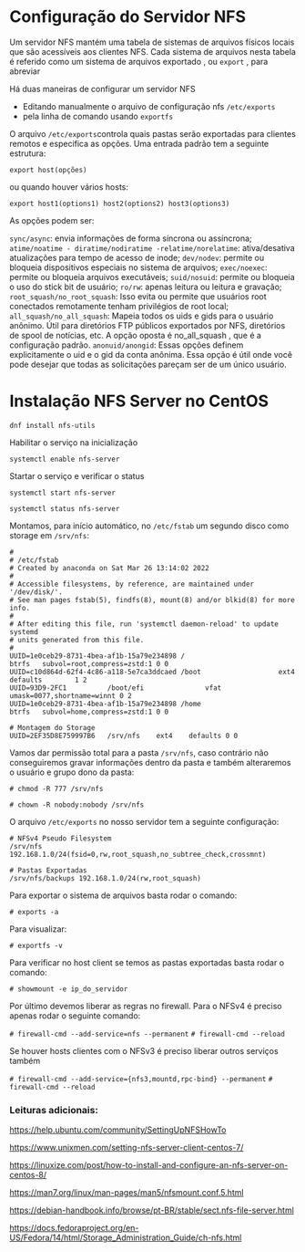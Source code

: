 # Configuração do Servidor NFS

Um servidor NFS mantém uma tabela de sistemas de arquivos físicos locais que são acessíveis aos clientes NFS. Cada sistema de arquivos nesta tabela é referido como um sistema de arquivos exportado , ou `export` , para abreviar

Há duas maneiras de configurar um servidor NFS

* Editando manualmente o arquivo de configuração nfs `/etc/exports`
* pela linha de comando usando `exportfs`

O arquivo `/etc/exports`controla quais pastas serão exportadas para clientes remotos e especifica as opções. Uma entrada padrão tem a seguinte estrutura:

`export host(opções)`

ou quando houver vários hosts:

`export host1(options1) host2(options2) host3(options3)`

As opções podem ser:

`sync/async`: envia informações de forma síncrona ou assíncrona;
`atime/noatime - diratime/nodiratime -relatime/norelatime`: ativa/desativa atualizações para tempo de acesso de inode;
`dev/nodev`: permite ou bloqueia dispositivos especiais no sistema de arquivos;
`exec/noexec`: permite ou bloqueia arquivos executáveis;
`suid/nosuid`: permite ou bloqueia o uso do stick bit de usuário;
`ro/rw`: apenas leitura ou leitura e gravação;
`root_squash/no_root_squash`: Isso evita ou permite que usuários root conectados remotamente tenham privilégios de root local; 
`all_squash/no_all_squash`: Mapeia todos os uids e gids para o usuário anônimo. Útil para diretórios FTP públicos exportados por NFS, diretórios de spool de notícias, etc. A opção oposta é no_all_squash , que é a configuração padrão.
`anonuid/anongid`: Essas opções definem explicitamente o uid e o gid da conta anônima. Essa opção é útil onde você pode desejar que todas as solicitações pareçam ser de um único usuário.

# Instalação NFS Server no CentOS

`dnf install nfs-utils`

Habilitar o serviço na inicialização

`systemctl enable nfs-server`

Startar o serviço e verificar o status

`systemctl start nfs-server`

`systemctl status nfs-server`

Montamos, para início automático, no `/etc/fstab` um segundo disco como storage em `/srv/nfs`:

```
#
# /etc/fstab
# Created by anaconda on Sat Mar 26 13:14:02 2022
#
# Accessible filesystems, by reference, are maintained under '/dev/disk/'.
# See man pages fstab(5), findfs(8), mount(8) and/or blkid(8) for more info.
#
# After editing this file, run 'systemctl daemon-reload' to update systemd
# units generated from this file.
#
UUID=1e0ceb29-8731-4bea-af1b-15a79e234898 /                       btrfs   subvol=root,compress=zstd:1 0 0
UUID=c10d864d-62f4-4c86-a118-5e7ca3ddcaed /boot                   ext4    defaults        1 2
UUID=93D9-2FC1          /boot/efi               vfat    umask=0077,shortname=winnt 0 2
UUID=1e0ceb29-8731-4bea-af1b-15a79e234898 /home                   btrfs   subvol=home,compress=zstd:1 0 0

# Montagem do Storage
UUID=2EF35D8E759997B6   /srv/nfs    ext4    defaults 0 0
```
Vamos dar permissão total para a pasta `/srv/nfs`, caso contrário não conseguiremos gravar informações dentro da pasta e também alteraremos o usuário e grupo dono da pasta:

`# chmod -R 777 /srv/nfs`

`# chown -R nobody:nobody /srv/nfs`

O arquivo `/etc/exports` no nosso servidor tem a seguinte configuração:

```
# NFSv4 Pseudo Filesystem
/srv/nfs 192.168.1.0/24(fsid=0,rw,root_squash,no_subtree_check,crossmnt)

# Pastas Exportadas
/srv/nfs/backups 192.168.1.0/24(rw,root_squash)

```

Para exportar o sistema de arquivos basta rodar o comando:

`# exports -a`

Para visualizar:

`# exportfs -v`

Para verificar no host client se temos as pastas exportadas basta rodar o comando:

`# showmount -e ip_do_servidor`

Por último devemos liberar as regras no firewall. Para o NFSv4 é preciso apenas rodar o seguinte comando:

`# firewall-cmd --add-service=nfs --permanent`
`# firewall-cmd --reload`

Se houver hosts clientes com o NFSv3 é preciso liberar outros serviços também

`# firewall-cmd --add-service={nfs3,mountd,rpc-bind} --permanent`
`# firewall-cmd --reload`


### Leituras adicionais:

https://help.ubuntu.com/community/SettingUpNFSHowTo

https://www.unixmen.com/setting-nfs-server-client-centos-7/

https://linuxize.com/post/how-to-install-and-configure-an-nfs-server-on-centos-8/

https://man7.org/linux/man-pages/man5/nfsmount.conf.5.html

https://debian-handbook.info/browse/pt-BR/stable/sect.nfs-file-server.html

https://docs.fedoraproject.org/en-US/Fedora/14/html/Storage_Administration_Guide/ch-nfs.html
